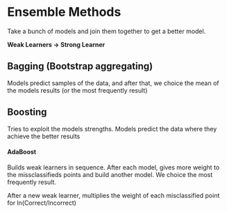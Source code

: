 # Ensemble Methods
Take a bunch of models and join them together to get a better model.

**Weak Learners -> Strong Learner**

## Bagging (Bootstrap aggregating)
Models predict samples of the data, and after that, we choice the mean of the models results (or the most frequently result)

## Boosting
Tries to exploit the models strengths. Models predict the data where they achieve the better results

#### AdaBoost
Builds weak learners in sequence. After each model, gives more weight to the missclassifieds points and build another model. We choice the most frequently result.

After a new weak learner, multiplies the weight of each misclassified point for ln(Correct/Incorrect)
